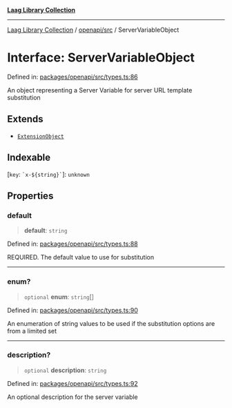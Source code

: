 [**Laag Library Collection**](../../../README.md)

***

[Laag Library Collection](../../../modules.md) / [openapi/src](../README.md) / ServerVariableObject

# Interface: ServerVariableObject

Defined in: [packages/openapi/src/types.ts:86](https://github.com/bschwarz/laag/blob/fbbd59f53b1467155cca720fc2d13c5cf1b8ba8f/packages/openapi/src/types.ts#L86)

An object representing a Server Variable for server URL template substitution

## Extends

- [`ExtensionObject`](../../../@laag/core/interfaces/ExtensionObject.md)

## Indexable

\[`key`: `` `x-${string}` ``\]: `unknown`

## Properties

### default

> **default**: `string`

Defined in: [packages/openapi/src/types.ts:88](https://github.com/bschwarz/laag/blob/fbbd59f53b1467155cca720fc2d13c5cf1b8ba8f/packages/openapi/src/types.ts#L88)

REQUIRED. The default value to use for substitution

***

### enum?

> `optional` **enum**: `string`[]

Defined in: [packages/openapi/src/types.ts:90](https://github.com/bschwarz/laag/blob/fbbd59f53b1467155cca720fc2d13c5cf1b8ba8f/packages/openapi/src/types.ts#L90)

An enumeration of string values to be used if the substitution options are from a limited set

***

### description?

> `optional` **description**: `string`

Defined in: [packages/openapi/src/types.ts:92](https://github.com/bschwarz/laag/blob/fbbd59f53b1467155cca720fc2d13c5cf1b8ba8f/packages/openapi/src/types.ts#L92)

An optional description for the server variable

